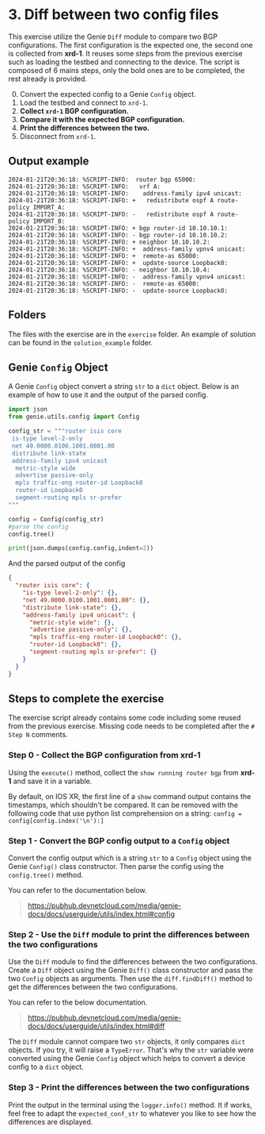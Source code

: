 # 3. Diff between two config files

This exercise utilize the Genie `Diff` module to compare two BGP configurations. 
The first configuration is the expected one, the second one is collected from **xrd-1**.
It reuses some steps from the previous exercise such as loading the testbed and connecting to the device.
The script is composed of 6 mains steps, only the bold ones are to be completed, the rest already is provided.

0. Convert the expected config to a Genie `Config` object.
1. Load the testbed and connect to `xrd-1`.
2. **Collect `xrd-1` BGP configuration.**
3. **Compare it with the expected BGP configuration.**
4. **Print the differences between the two.**
5. Disconnect from `xrd-1`.

## Output example

```
2024-01-21T20:36:18: %SCRIPT-INFO:  router bgp 65000:
2024-01-21T20:36:18: %SCRIPT-INFO:   vrf A:
2024-01-21T20:36:18: %SCRIPT-INFO:    address-family ipv4 unicast:
2024-01-21T20:36:18: %SCRIPT-INFO: +   redistribute ospf A route-policy IMPORT_A:
2024-01-21T20:36:18: %SCRIPT-INFO: -   redistribute ospf A route-policy IMPORT_B:
2024-01-21T20:36:18: %SCRIPT-INFO: + bgp router-id 10.10.10.1:
2024-01-21T20:36:18: %SCRIPT-INFO: - bgp router-id 10.10.10.2:
2024-01-21T20:36:18: %SCRIPT-INFO: + neighbor 10.10.10.2:
2024-01-21T20:36:18: %SCRIPT-INFO: +  address-family vpnv4 unicast:
2024-01-21T20:36:18: %SCRIPT-INFO: +  remote-as 65000:
2024-01-21T20:36:18: %SCRIPT-INFO: +  update-source Loopback0:
2024-01-21T20:36:18: %SCRIPT-INFO: - neighbor 10.10.10.4:
2024-01-21T20:36:18: %SCRIPT-INFO: -  address-family vpnv4 unicast:
2024-01-21T20:36:18: %SCRIPT-INFO: -  remote-as 65000:
2024-01-21T20:36:18: %SCRIPT-INFO: -  update-source Loopback0:
```

## Folders

The files with the exercise are in the `exercise` folder. An example of solution can be found in the `solution_example` folder.

## Genie `Config` Object

A Genie `Config` object convert a string `str` to a `dict` object. Below is an example of how to use it and the output of the parsed config.

```python
import json
from genie.utils.config import Config

config_str = """router isis core
 is-type level-2-only
 net 49.0000.0100.1001.0001.00
 distribute link-state
 address-family ipv4 unicast
  metric-style wide
  advertise passive-only
  mpls traffic-eng router-id Loopback0
  router-id Loopback0
  segment-routing mpls sr-prefer
"""

config = Config(config_str)
#parse the config
config.tree()

print(json.dumps(config.config,indent=2))
```

And the parsed output of the config

```json
{
  "router isis core": {
    "is-type level-2-only": {},
    "net 49.0000.0100.1001.0001.00": {},
    "distribute link-state": {},
    "address-family ipv4 unicast": {
      "metric-style wide": {},
      "advertise passive-only": {},
      "mpls traffic-eng router-id Loopback0": {},
      "router-id Loopback0": {},
      "segment-routing mpls sr-prefer": {}
    }
  }
}
```

## Steps to complete the exercise

The exercise script already contains some code including some reused from the previous exercise. Missing code needs to be completed after the `# Step N` comments.

### Step 0 - Collect the BGP configuration from **xrd-1**

Using the `execute()` method, collect the `show running router bgp` from **xrd-1** and save it in a variable.

By default, on IOS XR, the first line of a `show` command output contains the timestamps, which shouldn't be compared. 
It can be removed with the following code that use python list comprehension on a string:  `config = config[config.index('\n'):]`


### Step 1 - Convert the BGP config output to a `Config` object

Convert the config output which is a string `str` to a `Config` object using the Genie `Config()` class constructor.
Then parse the config using the `config.tree()` method.

You can refer to the documentation below.

> https://pubhub.devnetcloud.com/media/genie-docs/docs/userguide/utils/index.html#config

### Step 2 - Use the `Diff` module to print the differences between the two configurations

Use the `Diff` module to find the differences between the two configurations. 
Create a `Diff` object using the Genie `Diff()` class constructor and pass the two `Config` objects as arguments.
Then use the `diff.findDiff()` method to get the differences between the two configurations.

You can refer to the below documentation.

> https://pubhub.devnetcloud.com/media/genie-docs/docs/userguide/utils/index.html#diff

The `Diff` module cannot compare two `str` objects, it only compares `dict` objects. If you try, it will raise a `TypeError`. 
That's why the `str` variable were converted using the Genie `Config` object which helps to convert a device config to a `dict` object.

### Step 3 - Print the differences between the two configurations

Print the output in the terminal using the `logger.info()` method. 
It if works, feel free to adapt the `expected_conf_str` to whatever you like to see how the differences are displayed.

